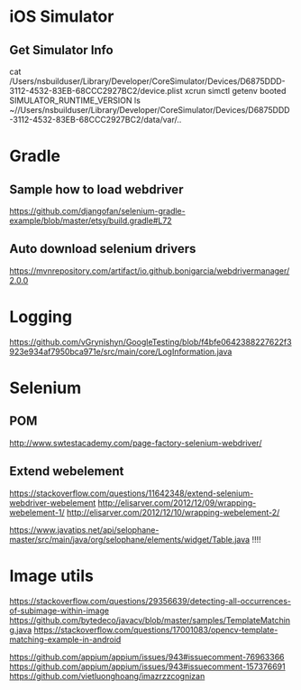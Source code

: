 # iOS Simulator

## Get Simulator Info

cat /Users/nsbuilduser/Library/Developer/CoreSimulator/Devices/D6875DDD-3112-4532-83EB-68CCC2927BC2/device.plist
xcrun simctl getenv booted SIMULATOR_RUNTIME_VERSION
ls ~//Users/nsbuilduser/Library/Developer/CoreSimulator/Devices/D6875DDD-3112-4532-83EB-68CCC2927BC2/data/var/..

# Gradle

## Sample how to load webdriver

https://github.com/djangofan/selenium-gradle-example/blob/master/etsy/build.gradle#L72

## Auto download selenium drivers

https://mvnrepository.com/artifact/io.github.bonigarcia/webdrivermanager/2.0.0

# Logging

https://github.com/vGrynishyn/GoogleTesting/blob/f4bfe0642388227622f3923e934af7950bca971e/src/main/core/LogInformation.java

# Selenium

## POM

http://www.swtestacademy.com/page-factory-selenium-webdriver/

## Extend webelement

https://stackoverflow.com/questions/11642348/extend-selenium-webdriver-webelement
http://elisarver.com/2012/12/09/wrapping-webelement-1/
http://elisarver.com/2012/12/10/wrapping-webelement-2/

https://www.javatips.net/api/selophane-master/src/main/java/org/selophane/elements/widget/Table.java !!!!

# Image utils 

https://stackoverflow.com/questions/29356639/detecting-all-occurrences-of-subimage-within-image
https://github.com/bytedeco/javacv/blob/master/samples/TemplateMatching.java
https://stackoverflow.com/questions/17001083/opencv-template-matching-example-in-android


https://github.com/appium/appium/issues/943#issuecomment-76963366
https://github.com/appium/appium/issues/943#issuecomment-157376691
https://github.com/vietluonghoang/imazrzzcognizan
